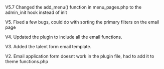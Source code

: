V5.7
Changed the add_menu() function in menu_pages.php to the admin_init hook instead of init

V5.
Fixed a few bugs, could do with sorting the primary filters on the email page

V4.
Updated the plugin to include all the email functions. 

V3.
Added the talent form email template. 

V2.
Email application form doesnt work in the plugin file, had to add it to theme functions.php
